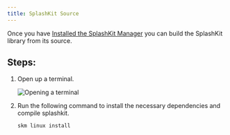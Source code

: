 ```yaml
---
title: SplashKit Source
---
```


Once you have
[Installed the SplashKit Manager](/installation/linux/step-1/)
you can build the SplashKit library from its source.

## Steps:
1. Open up a terminal.

    ![Opening a terminal](/gifs/linux/open-terminal.gif)

2. Run the following command to install the necessary dependencies and compile splashkit.

    ```bash
    skm linux install
    ```




